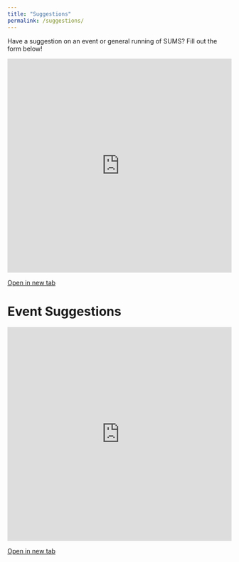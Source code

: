 ```yaml
---
title: "Suggestions"
permalink: /suggestions/
---
```


Have a suggestion on an event or general running of SUMS? Fill out the form below!

<iframe width="100%" height="480px" src="https://forms.office.com/Pages/ResponsePage.aspx?id=yyZW-KgN00mqWGTvZ47wGlxg4KIuAtZOk6hd5iFknJVUNEhBRE40VURJSEVHMlJOMDVXVFQ3NU9USi4u&embed=true" frameborder="0" marginwidth="0" marginheight="0" style="border: none; max-width:100%; max-height:100%" allowfullscreen webkitallowfullscreen mozallowfullscreen msallowfullscreen> </iframe>

<a href="https://forms.office.com/Pages/ResponsePage.aspx?id=yyZW-KgN00mqWGTvZ47wGlxg4KIuAtZOk6hd5iFknJVUNEhBRE40VURJSEVHMlJOMDVXVFQ3NU9USi4u" target="_blank">Open in new tab</a>

# Event Suggestions

<iframe width="100%" height="480px" src="https://forms.office.com/pages/responsepage.aspx?id=yyZW-KgN00mqWGTvZ47wGgdeFf0yfvtGmBPuOF0mH0tUQldIOENXT0xUQ0JWRVJKMTNWWlhURjEwWi4u" frameborder="0" marginwidth="0" marginheight="0" style="border: none; max-width:100%; max-height:100%" allowfullscreen webkitallowfullscreen mozallowfullscreen msallowfullscreen> </iframe>

<a href="https://forms.office.com/pages/responsepage.aspx?id=yyZW-KgN00mqWGTvZ47wGgdeFf0yfvtGmBPuOF0mH0tUQldIOENXT0xUQ0JWRVJKMTNWWlhURjEwWi4u" target="_blank">Open in new tab</a>
